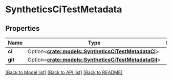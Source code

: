 # SyntheticsCiTestMetadata

## Properties

Name | Type | Description | Notes
------------ | ------------- | ------------- | -------------
**ci** | Option<[**crate::models::SyntheticsCiTestMetadataCi**](SyntheticsCITest_metadata_ci.md)> |  | [optional]
**git** | Option<[**crate::models::SyntheticsCiTestMetadataGit**](SyntheticsCITest_metadata_git.md)> |  | [optional]

[[Back to Model list]](../README.md#documentation-for-models) [[Back to API list]](../README.md#documentation-for-api-endpoints) [[Back to README]](../README.md)


